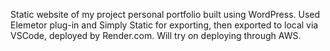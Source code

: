 Static website of my project personal portfolio built using WordPress. Used Elemetor plug-in and Simply Static for exporting, then exported to local via VSCode, deployed by Render.com. Will try on deploying through AWS.
